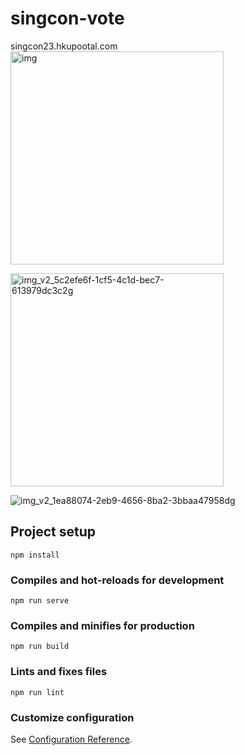 # singcon-vote
singcon23.hkupootal.com
<img width="341" alt="img" src="https://github.com/Xiang-CH/singcon-vote/assets/63144890/9cac130a-909c-482a-bce0-459bbca1bebd">

<img width="341" alt="img_v2_5c2efe6f-1cf5-4c1d-bec7-613979dc3c2g" src="https://github.com/Xiang-CH/singcon-vote/assets/63144890/33d76fa1-a37f-4111-82eb-d22b14fc7a27">
  
![img_v2_1ea88074-2eb9-4656-8ba2-3bbaa47958dg](https://github.com/Xiang-CH/singcon-vote/assets/63144890/49ca4ac6-1635-42a2-9824-f4e84fcf5541)


## Project setup
```
npm install
```

### Compiles and hot-reloads for development
```
npm run serve
```

### Compiles and minifies for production
```
npm run build
```

### Lints and fixes files
```
npm run lint
```

### Customize configuration
See [Configuration Reference](https://cli.vuejs.org/config/).
